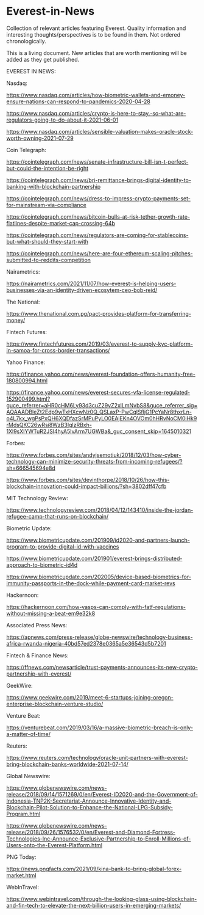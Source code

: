 # Everest-in-News
Collection of relevant articles featuring Everest. Quality information and interesting thoughts/perspectives is to be found in them.
Not ordered chronologically.

This is a living document. New articles that are worth mentioning will be added as they get published.

EVEREST IN NEWS:

Nasdaq: 

https://www.nasdaq.com/articles/how-biometric-wallets-and-emoney-ensure-nations-can-respond-to-pandemics-2020-04-28

https://www.nasdaq.com/articles/crypto-is-here-to-stay.-so-what-are-regulators-going-to-do-about-it-2021-06-01

https://www.nasdaq.com/articles/sensible-valuation-makes-oracle-stock-worth-owning-2021-07-29
  
Coin Telegraph:

https://cointelegraph.com/news/senate-infrastructure-bill-isn-t-perfect-but-could-the-intention-be-right

https://cointelegraph.com/news/bri-remittance-brings-digital-identity-to-banking-with-blockchain-partnership

https://cointelegraph.com/news/dress-to-impress-crypto-payments-set-for-mainstream-via-compliance

https://cointelegraph.com/news/bitcoin-bulls-at-risk-tether-growth-rate-flatlines-despite-market-cap-crossing-64b

https://cointelegraph.com/news/regulators-are-coming-for-stablecoins-but-what-should-they-start-with

https://cointelegraph.com/news/here-are-four-ethereum-scaling-pitches-submitted-to-reddits-competition
  
Nairametrics:

https://nairametrics.com/2021/11/07/how-everest-is-helping-users-businesses-via-an-identity-driven-ecosytem-ceo-bob-reid/
  
The National:

https://www.thenational.com.pg/pact-provides-platform-for-transferring-money/

Fintech Futures:

https://www.fintechfutures.com/2019/03/everest-to-supply-kyc-platform-in-samoa-for-cross-border-transactions/

Yahoo Finance:

https://finance.yahoo.com/news/everest-foundation-offers-humanity-free-180800994.html

https://finance.yahoo.com/news/everest-secures-vfa-license-regulated-152900499.html?guce_referrer=aHR0cHM6Ly93d3cuZ29vZ2xlLmNvbS8&guce_referrer_sig=AQAAADBleZt2Edp9wTxHXcwNz0Q_QSLaxP-PwCqlSfljG1PcYaNr8thxrLn-o4L7kx_wgPsPxQH6XQDfazSrMPuPyLO0EAjEKn4OVOm0hHRvNoCM0iHk9rMdsQKC26wRsi8WzB3IglzRBxh-1Xl9sXIYWTuR2JSl4hyA5IvArm7UGWBa&_guc_consent_skip=1645010321

Forbes:

https://www.forbes.com/sites/andyjsemotiuk/2018/12/03/how-cyber-technology-can-minimize-security-threats-from-incoming-refugees/?sh=666545694e8d

https://www.forbes.com/sites/devinthorpe/2018/10/26/how-this-blockchain-innovation-could-impact-billions/?sh=3802dff47cfb

MIT Technology Review:

https://www.technologyreview.com/2018/04/12/143410/inside-the-jordan-refugee-camp-that-runs-on-blockchain/

Biometric Update:

https://www.biometricupdate.com/201909/id2020-and-partners-launch-program-to-provide-digital-id-with-vaccines

https://www.biometricupdate.com/201901/everest-brings-distributed-approach-to-biometric-id4d

https://www.biometricupdate.com/202005/device-based-biometrics-for-immunity-passports-in-the-dock-while-payment-card-market-revs

Hackernoon:

https://hackernoon.com/how-vasps-can-comply-with-fatf-regulations-without-missing-a-beat-em9e32k8

Associated Press News:

https://apnews.com/press-release/globe-newswire/technology-business-africa-rwanda-nigeria-40bd57ed2378e0365a5e36543d5b7201

Fintech & Finance News:

https://ffnews.com/newsarticle/trust-payments-announces-its-new-crypto-partnership-with-everest/

GeekWire:

https://www.geekwire.com/2019/meet-6-startups-joining-oregon-enterprise-blockchain-venture-studio/

Venture Beat:

https://venturebeat.com/2019/03/16/a-massive-biometric-breach-is-only-a-matter-of-time/

Reuters:

https://www.reuters.com/technology/oracle-unit-partners-with-everest-bring-blockchain-banks-worldwide-2021-07-14/

Global Newswire:

https://www.globenewswire.com/news-release/2018/09/14/1571269/0/en/Everest-ID2020-and-the-Government-of-Indonesia-TNP2K-Secretariat-Announce-Innovative-Identity-and-Blockchain-Pilot-Solution-to-Enhance-the-National-LPG-Subsidy-Program.html

https://www.globenewswire.com/news-release/2018/09/26/1576532/0/en/Everest-and-Diamond-Fortress-Technologies-Inc-Announce-Exclusive-Partnership-to-Enroll-Millions-of-Users-onto-the-Everest-Platform.html

PNG Today:

https://news.pngfacts.com/2021/09/kina-bank-to-bring-global-forex-market.html

WebInTravel:

https://www.webintravel.com/through-the-looking-glass-using-blockchain-and-fin-tech-to-elevate-the-next-billion-users-in-emerging-markets/
